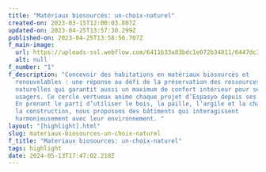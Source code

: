 ```yaml
---
title: "Matériaux biosourcés: un-choix-naturel"
created-on: 2023-03-15T12:00:03.807Z
updated-on: 2023-04-25T13:57:30.299Z
published-on: 2023-04-25T13:58:56.707Z
f_main-image:
  url: https://uploads-ssl.webflow.com/6411b33a83bdc1e072b34811/6447dc3b22807c026d246473_DSC_1362.jpg
  alt: null
f_number: "1"
f_description: "Concevoir des habitations en matériaux biosourcés et
  renouvelables : une réponse au défi de la préservation des ressources
  naturelles qui garantit aussi un maximum de confort intérieur pour ses
  usagers. Ce cercle vertueux anime chaque projet d’Espasyo depuis ses débuts.
  En prenant le parti d’utiliser le bois, la paille, l’argile et la chaux dans
  la construction, nous proposons des bâtiments qui interagissent
  harmonieusement avec leur environnement. "
layout: "[highlight].html"
slug: materiaux-biosources-un-choix-naturel
f_title: "Materiaux biosources: un-choix-naturel"
tags: highlight
date: 2024-05-13T17:47:02.218Z
---
```

